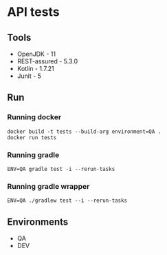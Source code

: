 # API tests

## Tools
* OpenJDK - 11
* REST-assured - 5.3.0
* Kotlin - 1.7.21
* Junit - 5

## Run
### Running docker
    docker build -t tests --build-arg environment=QA .
    docker run tests
### Running gradle
    ENV=QA gradle test -i --rerun-tasks 
### Running gradle wrapper
    ENV=QA ./gradlew test --i --rerun-tasks 

## Environments
* QA
* DEV
